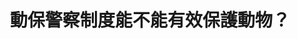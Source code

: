 ---
id: "29"
lang: zh-tw
publish: "FALSE"
description: 「不再讓虐殺路邊毛孩子的人逍遙法外！台灣應效法先進國家設立『動保警察』」連署案
selected: "FALSE"
blog_selected: "FALSE"
title: 動保警察制度能不能有效保護動物？
introduction:
  content: >-
    1998年，台灣立法通過了《動物保護法》，期待能透過法律來落實尊重動物生命的理念，但實行上仍然有可以加強的地方，因此為了有效遏止虐殺動物行為，同時向社會大眾傳遞人道精神，提案人希望台灣能夠成立動保警察，嚴懲虐待動物的犯罪行為。

    經會議溝通及討論後，與會人員皆認同應多宣導動物保護刑事案件報案方式與流程，而農委會也將加強動物保護檢查員訓練，並鼓勵各地方政府動物保護稽查業務依法委託民間團體共同協助相關業務，期望能透過公私協力方式，逐步建立全民動物保護觀念。
color: red
join:
  type: 提
  title: 不再讓虐殺路邊毛孩子的人逍遙法外！台灣應效法先進國家設立「動保警察」
  link: https://join.gov.tw/idea/detail/7d9bdd7c-6b9a-4105-851d-8d75d74d2a8b
  image: https://cm.pdis.tw/images/post/16sHPagFOMjGDOXbvCSCk-t7uf4JuM5TT.jpg
layout: post
departments:
  - 農委會
embed:
  agenda_book:
    links:
      - https://issuu.com/pdis.tw/docs/_4430729a25a451
  mind_map:
    links:
      - https://miro.com/app/live-embed/o9J_kzqyBak=/?moveToViewport=-1759,-965,3737,1995
  proposer_slide:
    links:
      - https://issuu.com/pdis.tw/docs/0302.pptx
  ministry_slide:
    links:
      - https://issuu.com/pdis.tw/docs/_____________v6.pptx
      - https://issuu.com/pdis.tw/docs/___________________-_______.pptx
  host_slide:
    links:
      - https://issuu.com/pdis.tw/docs/2018.03.31____
  transcript:
    links:
      - https://sayit.pdis.nat.gov.tw/2018-03-31-%E9%96%8B%E6%94%BE%E6%94%BF%E5%BA%9C%E8%81%AF%E7%B5%A1%E4%BA%BA%E7%AC%AC%E4%BA%8C%E5%8D%81%E4%B9%9D%E6%AC%A1%E5%8D%94%E4%BD%9C%E6%9C%83%E8%AD%B0
blogs:
  - https://pdis.nat.gov.tw/zh-TW/blog/%E5%8B%95%E4%BF%9D%E8%AD%A6%E5%AF%9F%E8%83%BD%E5%90%A6%E5%AF%A6%E7%8F%BE-%E5%8D%94%E4%BD%9C%E6%9C%83%E8%AD%B0%E8%81%9A%E7%84%A6%E6%94%B9%E5%96%84%E7%8F%BE%E8%A1%8C%E5%88%B6%E5%BA%A6/
---
